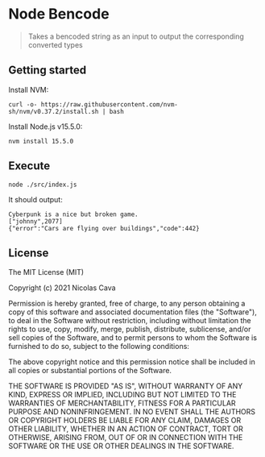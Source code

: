 # Node Bencode

> Takes a bencoded string as an input to output the corresponding converted types

## Getting started

Install NVM:
```
curl -o- https://raw.githubusercontent.com/nvm-sh/nvm/v0.37.2/install.sh | bash
```

Install Node.js v15.5.0:
```
nvm install 15.5.0
```

## Execute

```
node ./src/index.js
```

It should output:
```
Cyberpunk is a nice but broken game.
["johnny",2077]
{"error":"Cars are flying over buildings","code":442}
```

## License

The MIT License (MIT)

Copyright (c) 2021 Nicolas Cava

Permission is hereby granted, free of charge, to any person obtaining a copy of this software and associated documentation files (the "Software"), to deal in the Software without restriction, including without limitation the rights to use, copy, modify, merge, publish, distribute, sublicense, and/or sell copies of the Software, and to permit persons to whom the Software is furnished to do so, subject to the following conditions:

The above copyright notice and this permission notice shall be included in all copies or substantial portions of the Software.

THE SOFTWARE IS PROVIDED "AS IS", WITHOUT WARRANTY OF ANY KIND, EXPRESS OR IMPLIED, INCLUDING BUT NOT LIMITED TO THE WARRANTIES OF MERCHANTABILITY, FITNESS FOR A PARTICULAR PURPOSE AND NONINFRINGEMENT. IN NO EVENT SHALL THE AUTHORS OR COPYRIGHT HOLDERS BE LIABLE FOR ANY CLAIM, DAMAGES OR OTHER LIABILITY, WHETHER IN AN ACTION OF CONTRACT, TORT OR OTHERWISE, ARISING FROM, OUT OF OR IN CONNECTION WITH THE SOFTWARE OR THE USE OR OTHER DEALINGS IN THE SOFTWARE.
